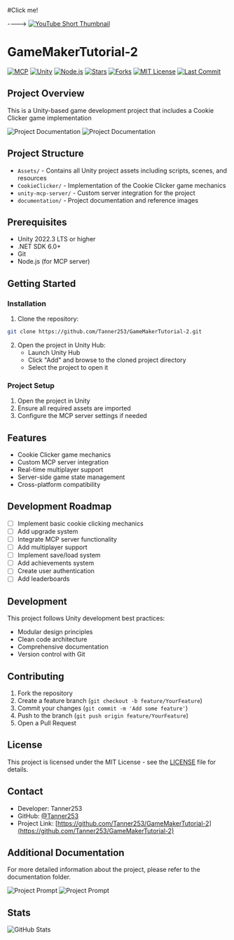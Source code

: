 #Click me! 

----> [![YouTube Short Thumbnail](https://img.youtube.com/vi/MZ_njOt_zr8/0.jpg)](https://www.youtube.com/shorts/MZ_njOt_zr8)

# GameMakerTutorial-2

[![MCP](https://img.shields.io/badge/MCP-Active-brightgreen)](https://github.com/Tanner253/GameMakerTutorial-2)
[![Unity](https://img.shields.io/badge/Unity-2022.3+-blue.svg)](https://unity.com)
[![Node.js](https://img.shields.io/badge/Node.js-Active-green.svg)](https://nodejs.org)
[![Stars](https://img.shields.io/github/stars/Tanner253/GameMakerTutorial-2)](https://github.com/Tanner253/GameMakerTutorial-2/stargazers)
[![Forks](https://img.shields.io/github/forks/Tanner253/GameMakerTutorial-2)](https://github.com/Tanner253/GameMakerTutorial-2/network/members)
[![MIT License](https://img.shields.io/badge/License-MIT-red.svg)](https://opensource.org/licenses/MIT)
[![Last Commit](https://img.shields.io/github/last-commit/Tanner253/GameMakerTutorial-2)](https://github.com/Tanner253/GameMakerTutorial-2/commits/main)

## Project Overview
This is a Unity-based game development project that includes a Cookie Clicker game implementation

![Project Documentation](./documentation/proof.jpg#gh-dark-mode-only)
![Project Documentation](./documentation/proof.jpg#gh-light-mode-only)

## Project Structure
- `Assets/` - Contains all Unity project assets including scripts, scenes, and resources
- `CookieClicker/` - Implementation of the Cookie Clicker game mechanics
- `unity-mcp-server/` - Custom server integration for the project
- `documentation/` - Project documentation and reference images

## Prerequisites
- Unity 2022.3 LTS or higher
- .NET SDK 6.0+
- Git
- Node.js (for MCP server)

## Getting Started

### Installation
1. Clone the repository:
```bash
git clone https://github.com/Tanner253/GameMakerTutorial-2.git
```

2. Open the project in Unity Hub:
   - Launch Unity Hub
   - Click "Add" and browse to the cloned project directory
   - Select the project to open it

### Project Setup
1. Open the project in Unity
2. Ensure all required assets are imported
3. Configure the MCP server settings if needed

## Features
- Cookie Clicker game mechanics
- Custom MCP server integration
- Real-time multiplayer support
- Server-side game state management
- Cross-platform compatibility

## Development Roadmap
- [ ] Implement basic cookie clicking mechanics
- [ ] Add upgrade system
- [ ] Integrate MCP server functionality
- [ ] Add multiplayer support
- [ ] Implement save/load system
- [ ] Add achievements system
- [ ] Create user authentication
- [ ] Add leaderboards

## Development
This project follows Unity development best practices:
- Modular design principles
- Clean code architecture
- Comprehensive documentation
- Version control with Git

## Contributing
1. Fork the repository
2. Create a feature branch (`git checkout -b feature/YourFeature`)
3. Commit your changes (`git commit -m 'Add some feature'`)
4. Push to the branch (`git push origin feature/YourFeature`)
5. Open a Pull Request

## License
This project is licensed under the MIT License - see the [LICENSE](LICENSE) file for details.

## Contact
- Developer: Tanner253
- GitHub: [@Tanner253](https://github.com/Tanner253)
- Project Link: [https://github.com/Tanner253/GameMakerTutorial-2](https://github.com/Tanner253/GameMakerTutorial-2)

## Additional Documentation
For more detailed information about the project, please refer to the documentation folder.

![Project Prompt](./documentation/prompt.jpg#gh-dark-mode-only)
![Project Prompt](./documentation/prompt.jpg#gh-light-mode-only)

## Stats
![GitHub Stats](https://github-readme-stats.vercel.app/api?username=Tanner253&show_icons=true&theme=radical) 
